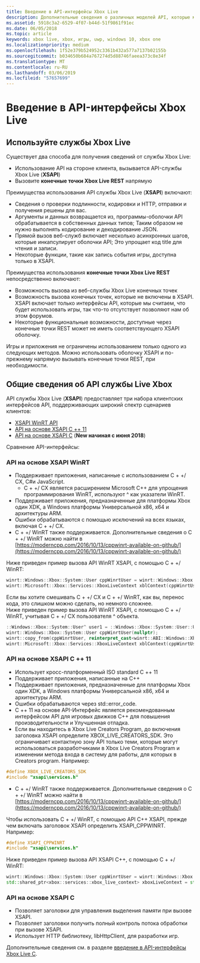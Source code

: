 ```yaml
---
title: Введение в API-интерфейсы Xbox Live
description: Дополнительные сведения о различных моделей API, которые можно использовать для взаимодействия со службой Xbox Live.
ms.assetid: 5918c3a2-6529-4f07-b44d-51f9861f91ec
ms.date: 06/05/2018
ms.topic: article
keywords: xbox live, xbox, игры, uwp, windows 10, xbox one
ms.localizationpriority: medium
ms.openlocfilehash: 1f52e379b524952c3361b432a577a7137b02155b
ms.sourcegitcommit: b034650b684a767274d5d88746faeea373c8e34f
ms.translationtype: MT
ms.contentlocale: ru-RU
ms.lasthandoff: 03/06/2019
ms.locfileid: "57657699"
---
```

# <a name="introduction-to-xbox-live-apis"></a>Введение в API-интерфейсы Xbox Live

## <a name="use-xbox-live-services"></a>Используйте службы Xbox Live

Существует два способа для получения сведений от службы Xbox Live:

- Использование API на стороне клиента, вызывается API-службы Xbox Live (**XSAPI**)
- Вызовите **конечные точки Xbox Live REST** напрямую

Преимущества использования API службы Xbox Live (**XSAPI**) включают:

- Сведения о проверки подлинности, кодировки и HTTP, отправки и получения решены для вас.
- Аргументы и данных возвращается из, программы-оболочки API обрабатывается в собственных данных типов; Таким образом не нужно выполнять кодирование и декодирование JSON.
- Прямой вызов веб-служб включает несколько асинхронных шагов, которые инкапсулирует оболочки API; Это упрощает код title для чтения и записи.
- Некоторые функции, такие как запись события игры, доступна только в XSAPI.

Преимущества использования **конечные точки Xbox Live REST** непосредственно включают:

- Возможность вызова из веб-службы Xbox Live конечных точек
- Возможность вызова конечных точек, которые не включены в XSAPI.  XSAPI включает только интерфейсы API, которые мы считаем, что будет использовать игры, так что-то отсутствует позволяют нам об этом форумов.
- Некоторые функциональные возможности, доступные через конечные точки REST может не иметь соответствующего XSAPI оболочку.

Игры и приложения не ограничены использованием только одного из следующих методов. Можно использовать оболочку XSAPI и по-прежнему напрямую вызывать конечные точки REST, при необходимости.

## <a name="xbox-live-services-api-overview"></a>Общие сведения об API службы Live Xbox ##

API службы Xbox Live (**XSAPI**) предоставляет три набора клиентских интерфейсов API, поддерживающих широкий спектр сценариев клиентов:

- [XSAPI WinRT API](#xsapi-winrt-based-api)
- [API на основе XSAPI C ++ 11](#xsapi-c11-based-api)
- [API на основе XSAPI C](#xsapi-c-based-api) (**New начиная с июня 2018**)

Сравнение API-интерфейсы:

### <a name="xsapi-winrt-based-api"></a>API на основе XSAPI WinRT

- Поддерживает приложения, написанные с использованием C + +/ CX, C#и JavaScript.
    - C + +/ CX является расширением Microsoft C++ для упрощения программирования WinRT, используют ^ как указатели WinRT.
- Поддерживает приложения, предназначенные для платформы Xbox один XDK, а Windows платформы Универсальной x86, x64 и архитектуры ARM.
- Ошибки обрабатываются с помощью исключений на всех языках, включая C + +/ CX.
- C + +/ WinRT также поддерживается.  Дополнительные сведения о C + +/ WinRT можно найти в [https://moderncpp.com/2016/10/13/cppwinrt-available-on-github/](https://moderncpp.com/2016/10/13/cppwinrt-available-on-github/)

Ниже приведен пример вызова API WinRT XSAPI, с помощью C + +/ WinRT:

```c++
winrt::Windows::Xbox::System::User cppWinrtUser = winrt::Windows::Xbox::System::User::Users().GetAt(0);
winrt::Microsoft::Xbox::Services::XboxLiveContext xblContext(cppWinrtUser);
```

Если вы хотите смешивать C + +/ CX и C + +/ WinRT, как вы, перенос кода, это слишком можно сделать, но немного сложнее.  
Ниже приведен пример вызова API WinRT XSAPI, с помощью C + +/ WinRT, учитывая C + +/ CX пользователя ^ объекта.

```c++
::Windows::Xbox::System::User^ user1 = ::Windows::Xbox::System::User::Users->GetAt(0);
winrt::Windows::Xbox::System::User cppWinrtUser(nullptr);
winrt::copy_from(cppWinrtUser, reinterpret_cast<winrt::ABI::Windows::Xbox::System::IUser*>(user1));
winrt::Microsoft::Xbox::Services::XboxLiveContext xblContext(cppWinrtUser);
```


### <a name="xsapi-c11-based-api"></a>API на основе XSAPI C ++ 11

- Использует кросс-платформенный ISO standard C ++ 11
- Поддерживает приложения, написанные на C++
- Поддерживает приложения, предназначенные для платформы Xbox один XDK, а Windows платформы Универсальной x86, x64 и архитектуры ARM.
- Ошибки обрабатываются через std::error_code.
- C ++ 11 на основе API-Интерфейс является рекомендованным интерфейсом API для игровых движков C++ для повышения производительности и Улучшенная отладка.
- Если вы находитесь в Xbox Live Creators Program, до включения заголовка XSAPI определите XBOX_LIVE_CREATORS_SDK. Это ограничивает контактную зону API только теми, которые могут использоваться разработчиками в Xbox Live Creators Program и изменении метода входа в систему для работы, для которых в Creators program.  Например:

```c++
#define XBOX_LIVE_CREATORS_SDK
#include "xsapi\services.h"
```

- C + +/ WinRT также поддерживается.  Дополнительные сведения о C + +/ WinRT можно найти в [https://moderncpp.com/2016/10/13/cppwinrt-available-on-github/](https://moderncpp.com/2016/10/13/cppwinrt-available-on-github/)

Чтобы использовать C + +/ WinRT, с помощью API C++ XSAPI, прежде чем включать заголовок XSAPI определить XSAPI_CPPWINRT.  Например:

```c++
#define XSAPI_CPPWINRT
#include "xsapi\services.h"
```

Ниже приведен пример вызова API XSAPI C++, с помощью C + +/ WinRT:

```c++
winrt::Windows::Xbox::System::User cppWinrtUser = winrt::Windows::Xbox::System::User::Users().GetAt(0);
std::shared_ptr<xbox::services::xbox_live_context> xboxLiveContext = std::make_shared<xbox::services::xbox_live_context>(cppWinrtUser);
```

### <a name="xsapi-c-based-api"></a>API на основе XSAPI C

- Позволяет заголовки для управления выделения памяти при вызове XSAPI.
- Позволяет заголовки получить полный контроль потока обработки при вызове XSAPI.
- Использует HTTP библиотеку, libHttpClient, для разработки игр.

Дополнительные сведения см. в разделе [введение в API-интерфейсы Xbox Live C](xsapi-flat-c.md).
